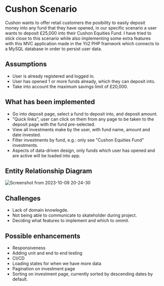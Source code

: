 # Cushon Scenario
Cushon wants to offer retail customers the posibility to easily deposit money into any fund that they have opened, in our specific scenario a user wants to deposit £25,000 into their Cushon Equities Fund. I have tried to stick close to this scenario while also implementing some extra features with this MVC application made in the Yii2 PHP framwork which connects to a MySQL database in order to persist user data. 

## Assumptions
- User is already registered and logged in.
- User has opened 1 or more funds already, which they can deposit into.
- Take into account the maximum savings limit of £20,000.

## What has been implemented
- Go into deposit page, select a fund to deposit into, and deposit amount.
- "Quick links", user can click on them from any page to be taken to the deposit page with the fund pre-selected.
- View all investments make by the user, with fund name, amount and date invested.
- Filter investments by fund, e.g.: only see "Cushon Equities Fund" investments.
- Aspects of data-driven design, only funds which user has opened and are active will be loaded into app.

## Entity Relationship Diagram
![Screenshot from 2023-10-09 20-24-30](https://github.com/win20/cushon/assets/22985058/6759ad76-a641-4a45-8f31-1c536743b319)

## Challenges
- Lack of domain knowlegde.
- Not being able to communicate to skateholder during project.
- Deciding what features to implement and which to ommit.

## Possible enhancements
- Responsiveness
- Adding unit and end to end testing
- CI/CD
- Loading states for when we have more data
- Pagination on investment page
- Sorting on investment page, currently sorted by descending dates by default.
